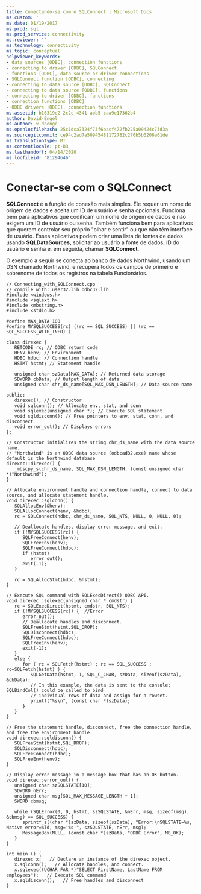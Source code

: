 ```yaml
---
title: Conectando-se com o SQLConnect | Microsoft Docs
ms.custom: ''
ms.date: 01/19/2017
ms.prod: sql
ms.prod_service: connectivity
ms.reviewer: ''
ms.technology: connectivity
ms.topic: conceptual
helpviewer_keywords:
- data sources [ODBC], connection functions
- connecting to driver [ODBC], SQLConnect
- functions [ODBC], data source or driver connections
- SQLConnect function [ODBC], connecting
- connecting to data source [ODBC], SQLConnect
- connecting to data source [ODBC], functions
- connecting to driver [ODBC], functions
- connection functions [ODBC]
- ODBC drivers [ODBC], connection functions
ms.assetid: b16319d2-2c2c-4341-abb5-caa9e17362b4
author: David-Engel
ms.author: v-daenge
ms.openlocfilehash: 25c1dca7324f73f6aacf472fb225a09424c73d3a
ms.sourcegitcommit: ce94c2ad7a50945481172782c270b5b0206e61de
ms.translationtype: MT
ms.contentlocale: pt-BR
ms.lasthandoff: 04/14/2020
ms.locfileid: "81294646"
---
```

# <a name="connecting-with-sqlconnect"></a>Conectar-se com o SQLConnect
**SQLConnect** é a função de conexão mais simples. Ele requer um nome de origem de dados e aceita um ID de usuário e senha opcionais. Funciona bem para aplicativos que codificam um nome de origem de dados e não exigem um ID de usuário ou senha. Também funciona bem para aplicativos que querem controlar seu próprio "olhar e sentir" ou que não têm interface de usuário. Esses aplicativos podem criar uma lista de fontes de dados usando **SQLDataSources,** solicitar ao usuário a fonte de dados, iD do usuário e senha e, em seguida, chamar **SQLConnect**.  
  
 O exemplo a seguir se conecta ao banco de dados Northwind, usando um DSN chamado Northwind, e recupera todos os campos de primeiro e sobrenome de todos os registros na tabela Funcionários.  
  
```  
// Connecting_with_SQLConnect.cpp  
// compile with: user32.lib odbc32.lib  
#include <windows.h>  
#include <sqlext.h>  
#include <mbstring.h>  
#include <stdio.h>  
  
#define MAX_DATA 100  
#define MYSQLSUCCESS(rc) ((rc == SQL_SUCCESS) || (rc == SQL_SUCCESS_WITH_INFO) )  
  
class direxec {  
   RETCODE rc; // ODBC return code  
   HENV henv; // Environment     
   HDBC hdbc; // Connection handle  
   HSTMT hstmt; // Statement handle  
  
   unsigned char szData[MAX_DATA]; // Returned data storage  
   SDWORD cbData; // Output length of data  
   unsigned char chr_ds_name[SQL_MAX_DSN_LENGTH]; // Data source name  
  
public:  
   direxec(); // Constructor  
   void sqlconn(); // Allocate env, stat, and conn  
   void sqlexec(unsigned char *); // Execute SQL statement  
   void sqldisconn(); // Free pointers to env, stat, conn, and disconnect  
   void error_out(); // Displays errors  
};  
  
// Constructor initializes the string chr_ds_name with the data source name.  
// "Northwind" is an ODBC data source (odbcad32.exe) name whose default is the Northwind database  
direxec::direxec() {  
   _mbscpy_s(chr_ds_name, SQL_MAX_DSN_LENGTH, (const unsigned char *)"Northwind");  
}  
  
// Allocate environment handle and connection handle, connect to data source, and allocate statement handle.  
void direxec::sqlconn() {  
   SQLAllocEnv(&henv);  
   SQLAllocConnect(henv, &hdbc);  
   rc = SQLConnect(hdbc, chr_ds_name, SQL_NTS, NULL, 0, NULL, 0);  
  
   // Deallocate handles, display error message, and exit.  
   if (!MYSQLSUCCESS(rc)) {  
      SQLFreeConnect(henv);  
      SQLFreeEnv(henv);  
      SQLFreeConnect(hdbc);  
      if (hstmt)  
         error_out();  
      exit(-1);  
   }  
  
   rc = SQLAllocStmt(hdbc, &hstmt);  
}  
  
// Execute SQL command with SQLExecDirect() ODBC API.  
void direxec::sqlexec(unsigned char * cmdstr) {  
   rc = SQLExecDirect(hstmt, cmdstr, SQL_NTS);  
   if (!MYSQLSUCCESS(rc)) {  //Error  
      error_out();  
      // Deallocate handles and disconnect.  
      SQLFreeStmt(hstmt,SQL_DROP);  
      SQLDisconnect(hdbc);  
      SQLFreeConnect(hdbc);  
      SQLFreeEnv(henv);  
      exit(-1);  
   }  
   else {  
      for ( rc = SQLFetch(hstmt) ; rc == SQL_SUCCESS ; rc=SQLFetch(hstmt) ) {  
         SQLGetData(hstmt, 1, SQL_C_CHAR, szData, sizeof(szData), &cbData);  
         // In this example, the data is sent to the console; SQLBindCol() could be called to bind   
         // individual rows of data and assign for a rowset.  
         printf("%s\n", (const char *)szData);  
      }  
   }  
}  
  
// Free the statement handle, disconnect, free the connection handle, and free the environment handle.  
void direxec::sqldisconn() {  
   SQLFreeStmt(hstmt,SQL_DROP);  
   SQLDisconnect(hdbc);  
   SQLFreeConnect(hdbc);  
   SQLFreeEnv(henv);  
}  
  
// Display error message in a message box that has an OK button.  
void direxec::error_out() {  
   unsigned char szSQLSTATE[10];  
   SDWORD nErr;  
   unsigned char msg[SQL_MAX_MESSAGE_LENGTH + 1];  
   SWORD cbmsg;  
  
   while (SQLError(0, 0, hstmt, szSQLSTATE, &nErr, msg, sizeof(msg), &cbmsg) == SQL_SUCCESS) {  
      sprintf_s((char *)szData, sizeof(szData), "Error:\nSQLSTATE=%s, Native error=%ld, msg='%s'", szSQLSTATE, nErr, msg);  
      MessageBox(NULL, (const char *)szData, "ODBC Error", MB_OK);  
   }  
}  
  
int main () {  
   direxec x;   // Declare an instance of the direxec object.  
   x.sqlconn();   // Allocate handles, and connect.  
   x.sqlexec((UCHAR FAR *)"SELECT FirstName, LastName FROM employees");   // Execute SQL command  
   x.sqldisconn();   // Free handles and disconnect  
}  
```
